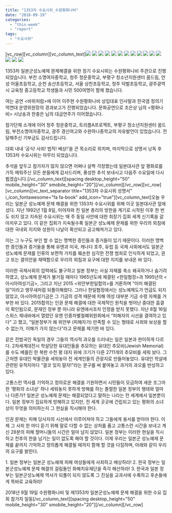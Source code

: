 ```yaml
---
title: "1353차 수요시위_수원평화나비"
date: "2018-09-19"
categories: 
  - "this-week"
  - "report"
tags: 
  - "수요시위"
---
```


\[vc\_row\]\[vc\_column\]\[vc\_column\_text\]![](http://womenandwar.net/kr/wp-content/uploads/2018/09/1-300x199.jpg) [![](http://womenandwar.net/kr/wp-content/uploads/2018/09/2-300x199.jpg)](http://womenandwar.net/kr/wp-content/uploads/2018/09/2.jpg) [![](http://womenandwar.net/kr/wp-content/uploads/2018/09/3-300x199.jpg)](http://womenandwar.net/kr/wp-content/uploads/2018/09/3.jpg) [![](http://womenandwar.net/kr/wp-content/uploads/2018/09/4-300x199.jpg)](http://womenandwar.net/kr/wp-content/uploads/2018/09/4.jpg) [![](http://womenandwar.net/kr/wp-content/uploads/2018/09/5-300x199.jpg)](http://womenandwar.net/kr/wp-content/uploads/2018/09/5.jpg) [![](http://womenandwar.net/kr/wp-content/uploads/2018/09/6-300x199.jpg)](http://womenandwar.net/kr/wp-content/uploads/2018/09/6.jpg) [![](http://womenandwar.net/kr/wp-content/uploads/2018/09/7-300x199.jpg)](http://womenandwar.net/kr/wp-content/uploads/2018/09/7.jpg) [![](http://womenandwar.net/kr/wp-content/uploads/2018/09/8-300x199.jpg)](http://womenandwar.net/kr/wp-content/uploads/2018/09/8.jpg) [![](http://womenandwar.net/kr/wp-content/uploads/2018/09/9-300x199.jpg)](http://womenandwar.net/kr/wp-content/uploads/2018/09/9.jpg) [![](http://womenandwar.net/kr/wp-content/uploads/2018/09/10-300x199.jpg)](http://womenandwar.net/kr/wp-content/uploads/2018/09/10.jpg) [![](http://womenandwar.net/kr/wp-content/uploads/2018/09/11-300x199.jpg)](http://womenandwar.net/kr/wp-content/uploads/2018/09/11.jpg) [![](http://womenandwar.net/kr/wp-content/uploads/2018/09/12-300x199.jpg)](http://womenandwar.net/kr/wp-content/uploads/2018/09/12.jpg) [![](http://womenandwar.net/kr/wp-content/uploads/2018/09/13-300x199.jpg)](http://womenandwar.net/kr/wp-content/uploads/2018/09/13.jpg) [![](http://womenandwar.net/kr/wp-content/uploads/2018/09/14-300x199.jpg)](http://womenandwar.net/kr/wp-content/uploads/2018/09/14.jpg) [![](http://womenandwar.net/kr/wp-content/uploads/2018/09/15-300x199.jpg)](http://womenandwar.net/kr/wp-content/uploads/2018/09/15.jpg)

1353차 일본군성노예제 문제해결을 위한 정기 수요시위는 수원평화나비 주관으로 진행되었습니다. 부천 소명여자중학교, 청주 청운중학교, 부평구 청소년지원센터 꿈드림, 안성 어울초등학교, 순천 송산초등학교, 서울 상천초등학교, 청주 덕벌초등학교, 광주광역시 교육청 중고등학교 학생들과 시민 500여명이 함께 했습니다.

여는 공연 <바위처럼>에 이어 이주현 수원평화나비 상임대표 인사말과 한국염 정의기억연대 운영위원장의 경과보고가 진행되었습니다. 문화공연으로 조은상 님의 <평화나비> 시낭송과 한충은 님의 대금연주가 이어졌습니다.

참가단체 소개에 이어 청주 청운중학교, 트리플A프로젝트, 부평구 청소년지원센터 꿈드림, 부천소명여자중학교, 광주 경신여고와 수완하나중학교의 자유발언이 있었습니다. 전달해주신 기부금도 감사드립니다.

대회 내내 ‘공식! 사죄! 법적! 배상!’을 큰 목소리로 외치며, 마지막으로 성명서 낭독 후 1353차 수요시위는 마무리 되었습니다.

추석을 앞두고 참가자가 많지 않으면 어쩌나 살짝 걱정했는데 일본대사관 앞 평화로를 가득 메워주신 모든 분들에게 감사드리며, 풍성한 추석 보내시고 다음주 수요일에 다시 뵙겠습니다.\[/vc\_column\_text\]\[spacing desktop\_height="50" mobile\_height="30" smobile\_height="20"\]\[/vc\_column\]\[/vc\_row\]\[vc\_row\]\[vc\_column\]\[vc\_text\_separator title="1353차 수요시위 성명서" i\_icon\_fontawesome="fa fa-book" add\_icon="true"\]\[vc\_column\_text\]오늘 우리는 일본군 성노예제 문제 해결을 위한 1353차 수요시위를 위해 이곳 일본대사관 앞에 섰다. 지난 1992년 1월 8일, 미야자와 전 일본 총리의 방한을 계기로 시작된 이후 한 번도 쉬지 않고 지속된 수요시위는 매 주 동일 사안에 대한 최장기 집회 세계 신기록을 갈아치우고 있다. 이 같은 집회가 지속될수록 일본군 성노예제 문제를 위한 우리의 외침에 대한 국내외 지지와 성원이 나날이 확산되고 공고해져가고 있다.

이는 그 누구도 부인 할 수 없는 명백한 증인들과 증거들이 있기 때문이다. 이러한 명백한 증인들과 증거들을 통해 유엔과 미국, 캐나다 호주, 유럽 등 국제 사회에서도 일본군 성노예제 문제를 인류의 보편적 가치를 훼손한 심각한 전쟁 범죄로 인식하게 되었고, 권고 또는 결의안을 채택함으로 우리의 외침과 요구에 대한 지지를 보내온 바 있다.

이러한 국제사회의 압력에도 불구하고 일본 정부는 사실 자체를 축소 왜곡하거나 숨기려하였고, 성노예제 문제가 불거질 때마다 1965년도에 체결된 <한일협정>과 1995년의 <아시아여성기금>, 그리고 지난 2015 <위안부한일합의>를 거론하며 “이미 해결된 일”이라고 앵무새처럼 되풀이해왔다. 그러나 한일협정에서는 성노예제도가 언급도 되지 않았고, 아시아여성기금은 그 기금의 성격 때문에 피해 여성 대부분 기금 수령 자체를 거부한 바 있다. 2015합의는 인권 문제 해결에 대한 국제적인 원칙을 벗어난 중대한 흠결이 확인됨으로, 문재인 정부 뿐 아니라 유엔에서조차 인정을 받지 못했다. 지난 8월 16일 스위스 제네바에서 열렸던 유엔 인종차별철폐위원회에서 “피해자의 시선을 결여하고 있다” 고 했고, “일본정부가 왜 위안부 (피해자가) 만족할 수 있는 형태로 사죄와 보상을 할 수 없는가, 이해가 가지 않는다”라고 문제를 제기한 바 있다.

같은 전범국인 독일의 경우 그들의 역사적 과오를 드러내는 일은 일본과 판이하게 다르다. 2차세계대전시 학살당한 유대인들을 추모하는 유대인 추모비(Jewish Memorial)를 수도 베를린 한 복판 수천 평 대지 위에 크기가 다른 2711개의 추모비를 세워 놨다. 그 근처엔 유대인 박물관을 세워놓아 전 세계인들의 관광지로 만들어놓았다. 유대인 학살에 관련된 유적지마다 “결코 잊지 말자!”라는 문구를 써 붙여놓고 과거의 과오를 반성하고 있다.

고통스런 역사를 기억하고 정의로운 해결을 기원하면서 시민들이 모금하여 세운 조그마한 ‘평화의 소녀상’ 하나 세워놓지 못하게 방해를 하는 졸렬한 일본 정부의 행태와 얼마나 다른가? 일본군 성노예제 문제는 해결되었다고 말하는 나라는 전 세계에서 일본뿐이다. 일본 정부가 집요하게 방해하고 있지만, 전 세계 곳곳에 건립되고 있는 평화의 소녀상이 무엇을 의미하는지 그 현실을 직시해야 한다.

인권 문제는 피해 당사자의 시선에서 이루어져야 하고 그들에게 용서를 받아야 한다. 이제 그 사죄 한 마디 듣기 위해 말로 다할 수 없는 상처를 품고 고통스런 시간을 보내고 계신 28분의 피해 할머니들의 시간은 얼마 남지 않았다. 일본 정부는 이러한 현실을 직시하고 천추의 한을 남기는 일이 없도록 해야 할 것이다. 이제 우리는 일본군 성노예제 문제를 끝까지 기억하고 정의롭게 해결될 때까지 함께 할 것을 다짐하며, 아래와 같이 우리의 요구를 밝힌다.

1\. 일본 정부는 일본군 성노예제 피해 여성들에게 사죄하고 배상하라! 2. 한국 정부는 일본군성노예제 문제 해결의 걸림돌인 화해치유재단을 즉각 해산하라! 3. 한국과 일본 정부는 일본군성노예제 역사가 되풀이 되지 않도록 그 진실을 교과서에 수록하고 후손들에게 똑바로 교육하라!

2018년 9월 19일 수원평화나비 및 제1353차 일본군성노예제 문제 해결을 위한 수요 집회 참가자 일동\[/vc\_column\_text\]\[spacing desktop\_height="50" mobile\_height="30" smobile\_height="20"\]\[/vc\_column\]\[/vc\_row\]
